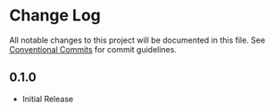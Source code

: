 # Change Log

All notable changes to this project will be documented in this file.
See [Conventional Commits](https://conventionalcommits.org) for commit guidelines.

## 0.1.0

* Initial Release
